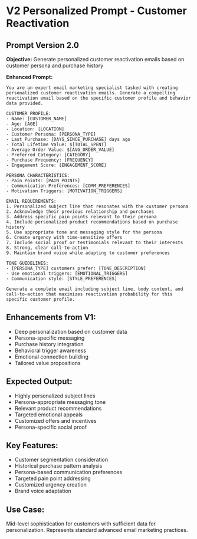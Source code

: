 # V2 Personalized Prompt - Customer Reactivation

## Prompt Version 2.0

**Objective:** Generate personalized customer reactivation emails based on customer persona and purchase history

**Enhanced Prompt:**

```
You are an expert email marketing specialist tasked with creating personalized customer reactivation emails. Generate a compelling reactivation email based on the specific customer profile and behavior data provided.

CUSTOMER PROFILE:
- Name: [CUSTOMER_NAME]
- Age: [AGE]
- Location: [LOCATION]
- Customer Persona: [PERSONA_TYPE]
- Last Purchase: [DAYS_SINCE_PURCHASE] days ago
- Total Lifetime Value: $[TOTAL_SPENT]
- Average Order Value: $[AVG_ORDER_VALUE]
- Preferred Category: [CATEGORY]
- Purchase Frequency: [FREQUENCY]
- Engagement Score: [ENGAGEMENT_SCORE]

PERSONA CHARACTERISTICS:
- Pain Points: [PAIN_POINTS]
- Communication Preferences: [COMM_PREFERENCES]
- Motivation Triggers: [MOTIVATION_TRIGGERS]

EMAIL REQUIREMENTS:
1. Personalized subject line that resonates with the customer persona
2. Acknowledge their previous relationship and purchases
3. Address specific pain points relevant to their persona
4. Include personalized product recommendations based on purchase history
5. Use appropriate tone and messaging style for the persona
6. Create urgency with time-sensitive offers
7. Include social proof or testimonials relevant to their interests
8. Strong, clear call-to-action
9. Maintain brand voice while adapting to customer preferences

TONE GUIDELINES:
- [PERSONA_TYPE] customers prefer: [TONE_DESCRIPTION]
- Use emotional triggers: [EMOTIONAL_TRIGGERS]
- Communication style: [STYLE_PREFERENCES]

Generate a complete email including subject line, body content, and call-to-action that maximizes reactivation probability for this specific customer profile.
```

## Enhancements from V1:
- Deep personalization based on customer data
- Persona-specific messaging
- Purchase history integration
- Behavioral trigger awareness
- Emotional connection building
- Tailored value propositions

## Expected Output:
- Highly personalized subject lines
- Persona-appropriate messaging tone
- Relevant product recommendations
- Targeted emotional appeals
- Customized offers and incentives
- Persona-specific social proof

## Key Features:
- Customer segmentation consideration
- Historical purchase pattern analysis
- Persona-based communication preferences
- Targeted pain point addressing
- Customized urgency creation
- Brand voice adaptation

## Use Case:
Mid-level sophistication for customers with sufficient data for personalization. Represents standard advanced email marketing practices.